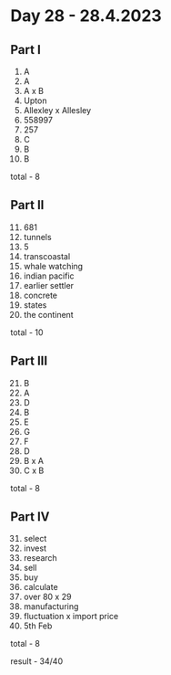 # Day 28 - 28.4.2023

## Part I

1. A
2. A
3. A x B
4. Upton
5. Allexley x Allesley
6. 558997
7. 257
8. C
9. B
10. B

total - 8

## Part II

11. 681
12. tunnels
13. 5
14. transcoastal
15. whale watching
16. indian pacific
17. earlier settler
18. concrete
19. states
20. the continent

total - 10

## Part III

21. B
22. A
23. D
24. B
25. E
26. G
27. F
28. D
29. B x A
30. C x B

total - 8

## Part IV

31. select
32. invest
33. research
34. sell
35. buy
36. calculate
37. over 80 x 29
38. manufacturing
39. fluctuation x import price
40. 5th Feb

total - 8

result - 34/40